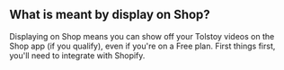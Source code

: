## What is meant by display on Shop?

Displaying on Shop means you can show off your Tolstoy videos on the Shop app (if you qualify), even if you're on a Free plan. First things first, you'll need to integrate with Shopify. 
